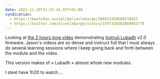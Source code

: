 ```yaml
---
date: 2022-11-28T21:37:42.977+01:00
syndication:
  - https://mastodon.social/@alienlebarge/109423358608578455
  - https://twitter.com/alienlebarge/status/1597329262884683776
---
```

Looking at [the 2  hours long video](https://youtu.be/jws1TfWpdt8) demonstrating [Instruō Lubadh](https://www.instruomodular.com/product/lubadh/) v2.0 firmware.
Jason's videos are so dense and instruct full  that I must always do several learning sessions where I keep going back and forth between the module and the video.

This version makes of « Lubadh » almost whole new modules.

I steel have 1h20 to watch ...
